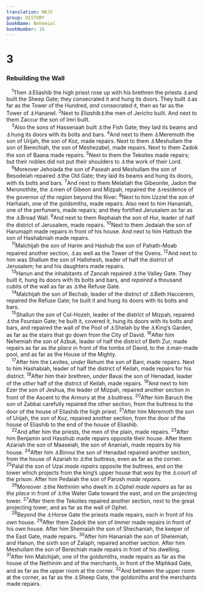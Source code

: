 ```yaml
---
translation: NKJV
group: HISTORY
bookName: Nehemial 
bookNumber: 16
---
```


<div class="title"><h1>3</h1><h3>Rebuilding the Wall</h3></div>
<span class="verse ne_3_1"> <sup>1</sup>Then <a data-toggle="tooltip" data-placement="bottom" title="Neh. 3:20; 12:10; 13:4, 7, 28">⚓</a>Eliashib the high priest rose up with his brethren the priests <a data-toggle="tooltip" data-placement="bottom" title="John 5:2">⚓</a>and built the Sheep Gate; they consecrated it and hung its doors. They built <a data-toggle="tooltip" data-placement="bottom" title="Neh. 12:39">⚓</a>as far as the Tower of the Hundred, <i>and</i> consecrated it, then as far as the Tower of <a data-toggle="tooltip" data-placement="bottom" title="Jer. 31:38; Zech. 14:10">⚓</a>Hananel. </span>
<span class="verse ne_3_2"><sup>2</sup>Next to <i>Eliashib</i><a data-toggle="tooltip" data-placement="bottom" title="Ezra 2:34; Neh. 7:36">⚓</a>the men of Jericho built. And next to them Zaccur the son of Imri built.<br/></span>
<span class="verse ne_3_3"> <sup>3</sup>Also the sons of Hassenaah built <a data-toggle="tooltip" data-placement="bottom" title="2 Chr. 33:14; Neh. 12:39; Zeph. 1:10">⚓</a>the Fish Gate; they laid its beams and <a data-toggle="tooltip" data-placement="bottom" title="Neh. 6:1; 7:1">⚓</a>hung its doors with its bolts and bars. </span>
<span class="verse ne_3_4"><sup>4</sup>And next to them <a data-toggle="tooltip" data-placement="bottom" title="Ezra 8:33">⚓</a>Meremoth the son of Urijah, the son of Koz, made repairs. Next to them <a data-toggle="tooltip" data-placement="bottom" title="Ezra 10:15">⚓</a>Meshullam the son of Berechiah, the son of Meshezabel, made repairs. Next to them Zadok the son of Baana made repairs. </span>
<span class="verse ne_3_5"><sup>5</sup>Next to them the Tekoites made repairs; but their nobles did not put their shoulders to <a data-toggle="tooltip" data-placement="bottom" title="(Judg. 5:23)">⚓</a>the work of their Lord.<br/></span>
<span class="verse ne_3_6"> <sup>6</sup>Moreover Jehoiada the son of Paseah and Meshullam the son of Besodeiah repaired <a data-toggle="tooltip" data-placement="bottom" title="Neh. 12:39">⚓</a>the Old Gate; they laid its beams and hung its doors, with its bolts and bars. </span>
<span class="verse ne_3_7"><sup>7</sup>And next to them Melatiah the Gibeonite, Jadon the Meronothite, the <a data-toggle="tooltip" data-placement="bottom" title="Neh. 7:25">⚓</a>men of Gibeon and Mizpah, repaired the <a data-toggle="tooltip" data-placement="bottom" title="Ezra 8:36; Neh. 2:7–9">⚓</a>residence of the governor <i>of</i> <i>the</i> <i>region</i> beyond the River. </span>
<span class="verse ne_3_8"><sup>8</sup>Next to him Uzziel the son of Harhaiah, one of the goldsmiths, made repairs. Also next to him Hananiah, one of the perfumers, made repairs; and they fortified Jerusalem as far as the <a data-toggle="tooltip" data-placement="bottom" title="Neh. 12:38">⚓</a>Broad Wall. </span>
<span class="verse ne_3_9"><sup>9</sup>And next to them Rephaiah the son of Hur, leader of half the district of Jerusalem, made repairs. </span>
<span class="verse ne_3_10"><sup>10</sup>Next to them Jedaiah the son of Harumaph made repairs in front of his house. And next to him Hattush the son of Hashabniah made repairs.<br/></span>
<span class="verse ne_3_11"> <sup>11</sup>Malchijah the son of Harim and Hashub the son of Pahath-Moab repaired another section, <a data-toggle="tooltip" data-placement="bottom" title="Neh. 12:38">⚓</a>as well as the Tower of the Ovens. </span>
<span class="verse ne_3_12"><sup>12</sup>And next to him was Shallum the son of Hallohesh, leader of half the district of Jerusalem; he and his daughters made repairs.<br/></span>
<span class="verse ne_3_13"> <sup>13</sup>Hanun and the inhabitants of Zanoah repaired <a data-toggle="tooltip" data-placement="bottom" title="Neh. 2:13, 15">⚓</a>the Valley Gate. They built it, hung its doors with its bolts and bars, and <i>repaired</i> a thousand cubits of the wall as far as <a data-toggle="tooltip" data-placement="bottom" title="Neh. 2:13">⚓</a>the Refuse Gate.<br/></span>
<span class="verse ne_3_14"> <sup>14</sup>Malchijah the son of Rechab, leader of the district of <a data-toggle="tooltip" data-placement="bottom" title="Jer. 6:1">⚓</a>Beth Haccerem, repaired the Refuse Gate; he built it and hung its doors with its bolts and bars.<br/></span>
<span class="verse ne_3_15"> <sup>15</sup>Shallun the son of Col-Hozeh, leader of the district of Mizpah, repaired <a data-toggle="tooltip" data-placement="bottom" title="Neh. 2:14">⚓</a>the Fountain Gate; he built it, covered it, hung its doors with its bolts and bars, and repaired the wall of the Pool of <a data-toggle="tooltip" data-placement="bottom" title="Is. 8:6; John 9:7">⚓</a>Shelah by the <a data-toggle="tooltip" data-placement="bottom" title="2 Kin. 25:4">⚓</a>King’s Garden, as far as the stairs that go down from the City of David. </span>
<span class="verse ne_3_16"><sup>16</sup>After him Nehemiah the son of Azbuk, leader of half the district of Beth Zur, made repairs as far as <i>the</i> <i>place</i> in front of the tombs of David, to the <a data-toggle="tooltip" data-placement="bottom" title="2 Kin. 20:20; Is. 7:3; 22:11">⚓</a>man-made pool, and as far as the House of the Mighty.<br/></span>
<span class="verse ne_3_17"> <sup>17</sup>After him the Levites, <i>under</i> Rehum the son of Bani, made repairs. Next to him Hashabiah, leader of half the district of Keilah, made repairs for his district. </span>
<span class="verse ne_3_18"><sup>18</sup>After him their brethren, <i>under</i> Bavai the son of Henadad, leader of the <i>other</i> half of the district of Keilah, made repairs. </span>
<span class="verse ne_3_19"><sup>19</sup>And next to him Ezer the son of Jeshua, the leader of Mizpah, repaired another section in front of the Ascent to the Armory at the <a data-toggle="tooltip" data-placement="bottom" title="2 Chr. 26:9">⚓</a>buttress. </span>
<span class="verse ne_3_20"><sup>20</sup>After him Baruch the son of Zabbai carefully repaired the other section, from the buttress to the door of the house of Eliashib the high priest. </span>
<span class="verse ne_3_21"><sup>21</sup>After him Meremoth the son of Urijah, the son of Koz, repaired another section, from the door of the house of Eliashib to the end of the house of Eliashib.<br/></span>
<span class="verse ne_3_22"> <sup>22</sup>And after him the priests, the men of the plain, made repairs. </span>
<span class="verse ne_3_23"><sup>23</sup>After him Benjamin and Hasshub made repairs opposite their house. After them Azariah the son of Maaseiah, the son of Ananiah, made repairs by his house. </span>
<span class="verse ne_3_24"><sup>24</sup>After him <a data-toggle="tooltip" data-placement="bottom" title="Ezra 8:33">⚓</a>Binnui the son of Henadad repaired another section, from the house of Azariah to <a data-toggle="tooltip" data-placement="bottom" title="Neh. 3:19">⚓</a>the buttress, even as far as the corner. </span>
<span class="verse ne_3_25"><sup>25</sup>Palal the son of Uzai <i>made</i> <i>repairs</i> opposite the buttress, and on the tower which projects from the king’s upper house that <i>was</i> by the <a data-toggle="tooltip" data-placement="bottom" title="Jer. 32:2; 33:1; 37:21">⚓</a>court of the prison. After him Pedaiah the son of Parosh <i>made</i> <i>repairs.</i><br/></span>
<span class="verse ne_3_26"> <sup>26</sup>Moreover <a data-toggle="tooltip" data-placement="bottom" title="Ezra 2:43; Neh. 11:21">⚓</a>the Nethinim who dwelt in <a data-toggle="tooltip" data-placement="bottom" title="2 Chr. 27:3">⚓</a>Ophel <i>made</i> <i>repairs</i> as far as <i>the</i> <i>place</i> in front of <a data-toggle="tooltip" data-placement="bottom" title="Neh. 8:1, 3; 12:37">⚓</a>the Water Gate toward the east, and on the projecting tower. </span>
<span class="verse ne_3_27"><sup>27</sup>After them the Tekoites repaired another section, next to the great projecting tower, and as far as the wall of Ophel.<br/></span>
<span class="verse ne_3_28"> <sup>28</sup>Beyond the <a data-toggle="tooltip" data-placement="bottom" title="2 Kin. 11:16; 2 Chr. 23:15; Jer. 31:40">⚓</a>Horse Gate the priests made repairs, each in front of his <i>own</i> house. </span>
<span class="verse ne_3_29"><sup>29</sup>After them Zadok the son of Immer made repairs in front of his <i>own</i> house. After him Shemaiah the son of Shechaniah, the keeper of the East Gate, made repairs. </span>
<span class="verse ne_3_30"><sup>30</sup>After him Hananiah the son of Shelemiah, and Hanun, the sixth son of Zalaph, repaired another section. After him Meshullam the son of Berechiah made repairs in front of his dwelling. </span>
<span class="verse ne_3_31"><sup>31</sup>After him Malchijah, one of the goldsmiths, made repairs as far as the house of the Nethinim and of the merchants, in front of the Miphkad Gate, and as far as the upper room at the corner. </span>
<span class="verse ne_3_32"><sup>32</sup>And between the upper room at the corner, as far as the <a data-toggle="tooltip" data-placement="bottom" title="Neh. 3:1; 12:39">⚓</a>Sheep Gate, the goldsmiths and the merchants made repairs.<br/></span>
